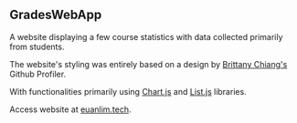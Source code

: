 ## GradesWebApp

A website displaying a few course statistics with data collected primarily from students.

The website's styling was entirely based on a design by [Brittany Chiang's](https://brittanychiang.com/) Github Profiler.

With functionalities primarily using [Chart.js](https://www.chartjs.org/) and [List.js](https://listjs.com/) libraries. 

Access website at [euanlim.tech](https://euanlim.tech/).

